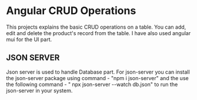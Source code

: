 # Angular CRUD Operations

This projects explains the basic CRUD operations on a table. You can add, edit and delete the product's record from the table. I have also used angular mui for the UI part.

## JSON SERVER

Json server is used to handle Database part.
For json-server you can install the json-server package using command - "npm i json-server"
and the use the following command - " npx json-server --watch db.json"
to run the json-server in your system.
